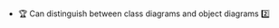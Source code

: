 * <span id="outcome-misc-objectVsClassDiagrams-one">:trophy: Can distinguish between class diagrams and object diagrams :two:</span>
